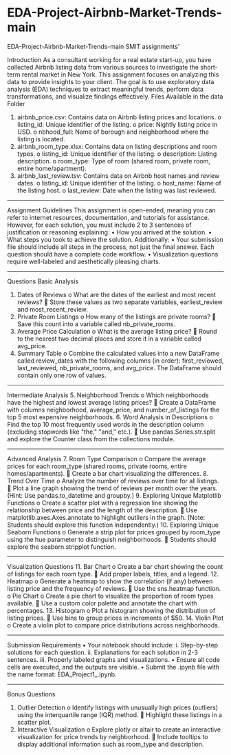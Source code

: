 # EDA-Project-Airbnb-Market-Trends-main
EDA-Project-Airbnb-Market-Trends-main SMIT assignments'

Introduction
As a consultant working for a real estate start-up, you have collected Airbnb listing data from various sources to investigate the short-term rental market in New York. This assignment focuses on analyzing this data to provide insights to your client. The goal is to use exploratory data analysis (EDA) techniques to extract meaningful trends, perform data transformations, and visualize findings effectively.
Files Available in the data Folder
1.	airbnb_price.csv: Contains data on Airbnb listing prices and locations.
o	listing_id: Unique identifier of the listing.
o	price: Nightly listing price in USD.
o	nbhood_full: Name of borough and neighborhood where the listing is located.
2.	airbnb_room_type.xlsx: Contains data on listing descriptions and room types.
o	listing_id: Unique identifier of the listing.
o	description: Listing description.
o	room_type: Type of room (shared room, private room, entire home/apartment).
3.	airbnb_last_review.tsv: Contains data on Airbnb host names and review dates.
o	listing_id: Unique identifier of the listing.
o	host_name: Name of the listing host.
o	last_review: Date when the listing was last reviewed.
________________________________________
Assignment Guidelines
This assignment is open-ended, meaning you can refer to internet resources, documentation, and tutorials for assistance. However, for each solution, you must include 2 to 3 sentences of justification or reasoning explaining:
•	How you arrived at the solution.
•	What steps you took to achieve the solution.
Additionally:
•	Your submission file should include all steps in the process, not just the final answer. Each question should have a complete code workflow.
•	Visualization questions require well-labeled and aesthetically pleasing charts.
________________________________________
Questions
Basic Analysis
1.	Dates of Reviews
o	What are the dates of the earliest and most recent reviews?
	Store these values as two separate variables, earliest_review and most_recent_review.
2.	Private Room Listings
o	How many of the listings are private rooms?
	Save this count into a variable called nb_private_rooms.
3.	Average Price Calculation
o	What is the average listing price?
	Round to the nearest two decimal places and store it in a variable called avg_price.
4.	Summary Table
o	Combine the calculated values into a new DataFrame called review_dates with the following columns (in order): first_reviewed, last_reviewed, nb_private_rooms, and avg_price. The DataFrame should contain only one row of values.
________________________________________
Intermediate Analysis
5.	Neighborhood Trends
o	Which neighborhoods have the highest and lowest average listing prices?
	Create a DataFrame with columns neighborhood, average_price, and number_of_listings for the top 5 most expensive neighborhoods.
6.	Word Analysis in Descriptions
o	Find the top 10 most frequently used words in the description column (excluding stopwords like "the," "and," etc.).
	Use pandas.Series.str.split and explore the Counter class from the collections module.
________________________________________
Advanced Analysis
7.	Room Type Comparison
o	Compare the average prices for each room_type (shared rooms, private rooms, entire homes/apartments).
	Create a bar chart visualizing the differences.
8.	Trend Over Time
o	Analyze the number of reviews over time for all listings.
	Plot a line graph showing the trend of reviews per month over the years. (Hint: Use pandas.to_datetime and groupby.)
9.	Exploring Unique Matplotlib Functions
o	Create a scatter plot with a regression line showing the relationship between price and the length of the description.
	Use matplotlib.axes.Axes.annotate to highlight outliers in the graph. (Note: Students should explore this function independently.)
10.	Exploring Unique Seaborn Functions
o	Generate a strip plot for prices grouped by room_type using the hue parameter to distinguish neighborhoods.
	Students should explore the seaborn.stripplot function.
________________________________________
Visualization Questions
11.	Bar Chart
o	Create a bar chart showing the count of listings for each room type.
	Add proper labels, titles, and a legend.
12.	Heatmap
o	Generate a heatmap to show the correlation (if any) between listing price and the frequency of reviews.
	Use the sns.heatmap function.
o	Pie Chart
o	Create a pie chart to visualize the proportion of room types available.
	Use a custom color palette and annotate the chart with percentages.
13.	Histogram
o	Plot a histogram showing the distribution of listing prices.
	Use bins to group prices in increments of $50.
14.	Violin Plot
o	Create a violin plot to compare price distributions across neighborhoods.
________________________________________
Submission Requirements
•	Your notebook should include:
i.	Step-by-step solutions for each question.
ii.	Explanations for each solution in 2-3 sentences.
iii.	Properly labeled graphs and visualizations.
•	Ensure all code cells are executed, and the outputs are visible.
•	Submit the .ipynb file with the name format: EDA_Project1_<YourName>.ipynb.
________________________________________
Bonus Questions
1.	Outlier Detection
o	Identify listings with unusually high prices (outliers) using the interquartile range (IQR) method.
	Highlight these listings in a scatter plot.
2.	Interactive Visualization
o	Explore plotly or altair to create an interactive visualization for price trends by neighborhood.
	Include tooltips to display additional information such as room_type and description.
